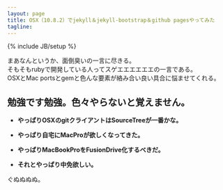 ```yaml
---
layout: page
title: OSX（10.8.2）でjekyll＆jekyll-bootstrap＆github pagesやってみた
tagline: 
---
```

{% include JB/setup %}

まあなんというか、面倒臭いの一言に尽きる。  
そもそもrubyで開発している人ってスゲエエエエエエの一言である。  
OSXとMac portsとgemと色んな要素が絡み合い良い具合に悩ませてくれる。
  
  
## 勉強です勉強。色々やらないと覚えません。
  
* **やっぱりOSXのgitクライアントはSourceTreeが一番かな。**  

* **やっぱり自宅にMacProが欲しくなってきた。**  

* **やっぱりMacBookProをFusionDrive化するべきだ。**  

* **それとやっぱり中免欲しい。**  


ぐぬぬぬぬ。

